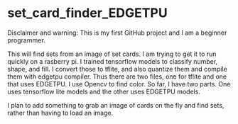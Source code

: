 # set_card_finder_EDGETPU

Disclaimer and warning: This is my first GitHub project and I am a beginner programmer.

This will find sets from an image of set cards. I am trying to get it to run quickly on a rasberry pi. I trained tensorflow models to classify number, shape, and fill. I convert those to tflite, and also quantize them and compile them with edgetpu compiler. Thus there are two files, one for tflite and one that uses EDGETPU.  I use Opencv to find color.
So far, I have two parts. One uses tensorflow lite models and the other uses EDGETPU models.

I plan to add something to grab an image of cards on the fly and find sets, rather than having to load an image.
